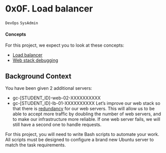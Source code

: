 # 0x0F. Load balancer
`DevOps` `SysAdmin`

#### Concepts
For this project, we expect you to look at these concepts:
- [Load balancer](https://www.thegeekstuff.com/2016/01/load-balancer-intro/)
- [Web stack debugging](https://www.youtube.com/watch?v=1_gqlbADaAw)

## Background Context
You have been given 2 additional servers:

- gc-[STUDENT\_ID]-web-02-XXXXXXXXXX
- gc-[STUDENT\_ID]-lb-01-XXXXXXXXXX
Let’s improve our web stack so that there is [redundancy](https://en.wikipedia.org/wiki/Redundancy_%28engineering%29) for our web servers. This will allow us to be able to accept more traffic by doubling the number of web servers, and to make our infrastructure more reliable. If one web server fails, we will still have a second one to handle requests.

For this project, you will need to write Bash scripts to automate your work. All scripts must be designed to configure a brand new Ubuntu server to match the task requirements.
